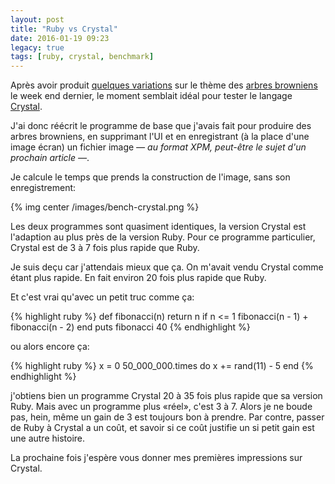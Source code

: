 ```yaml
---
layout: post
title: "Ruby vs Crystal"
date: 2016-01-19 09:23
legacy: true
tags: [ruby, crystal, benchmark]
---
```


Après avoir produit [quelques variations](/blog/2016/01/18/les-arbres-browniens-2eme-partie/) sur le thème des 
[arbres browniens](/blog/2016/01/17/les-arbres-browniens/) le
week end dernier, le moment semblait idéal pour tester le langage
[Crystal](http://crystal-lang.org/).

J'ai donc réécrit le programme de base que j'avais fait pour produire des
arbres browniens, en supprimant l'UI et en enregistrant (à la place d'une
image écran)
un fichier image
*— au format XPM, peut-être le sujet d'un prochain article —*.

Je calcule le temps que prends la construction de l'image, sans son
enregistrement:

{% img center /images/bench-crystal.png %}

<!-- more -->

Les deux programmes sont quasiment identiques, la version Crystal est
l'adaption au plus près de la version Ruby. Pour ce
programme particulier, Crystal est de 3 à 7 fois plus rapide que Ruby.

Je suis deçu car j'attendais mieux que ça. On m'avait vendu Crystal comme étant
plus rapide. En fait environ 20 fois plus rapide que Ruby.

Et c'est vrai qu'avec un petit truc comme ça:

{% highlight ruby %}
def fibonacci(n)
  return n if n <= 1
  fibonacci(n - 1) + fibonacci(n - 2)
end
puts fibonacci 40
{% endhighlight %}

ou alors encore ça:

{% highlight ruby %}
x = 0
50_000_000.times do
  x += rand(11) - 5
end
{% endhighlight %}

j'obtiens bien un programme Crystal 20 à 35 fois plus rapide que sa version
Ruby. Mais avec un programme plus «réel», c'est 3 à 7. Alors je ne boude pas,
hein, même un gain de 3 est toujours bon à prendre. Par contre, passer de Ruby à
Crystal a un coût, et savoir si ce coût justifie un si petit gain est une autre
histoire.

La prochaine fois j'espère vous donner mes premières impressions sur Crystal.



